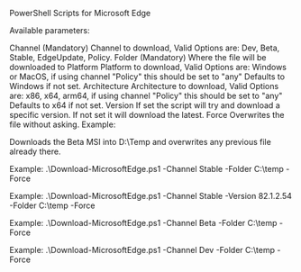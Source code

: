 PowerShell Scripts for Microsoft Edge

Available parameters:

Channel (Mandatory)
Channel to download, Valid Options are: Dev, Beta, Stable, EdgeUpdate, Policy.
Folder (Mandatory)
Where the file will be downloaded to
Platform
Platform to download, Valid Options are: Windows or MacOS, if using channel "Policy" this should be set to "any"
Defaults to Windows if not set.
Architecture
Architecture to download, Valid Options are: x86, x64, arm64, if using channel "Policy" this should be set to "any"
Defaults to x64 if not set.
Version
If set the script will try and download a specific version. If not set it will download the latest.
Force
Overwrites the file without asking.
Example:

Downloads the Beta MSI into D:\Temp and overwrites any previous file already there.

Example:
.\Download-MicrosoftEdge.ps1 -Channel Stable -Folder C:\temp -Force

Example:
.\Download-MicrosoftEdge.ps1 -Channel Stable -Version 82.1.2.54  -Folder C:\temp -Force

Example:
.\Download-MicrosoftEdge.ps1 -Channel Beta -Folder C:\temp -Force

Example:
.\Download-MicrosoftEdge.ps1 -Channel Dev -Folder C:\temp -Force

